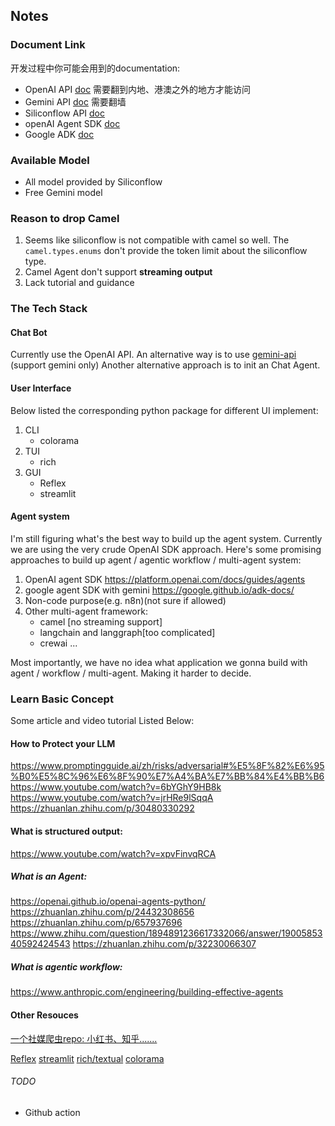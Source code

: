 ## Notes
### Document Link
开发过程中你可能会用到的documentation:
+ OpenAI API [doc](https://platform.openai.com/docs/overview) 
需要翻到内地、港澳之外的地方才能访问
+ Gemini API [doc](https://ai.google.dev/gemini-api/docs/openai?hl=zh-cn)
需要翻墙
+ Siliconflow API [doc](https://docs.siliconflow.com/cn/userguide/introduction)
+ openAI Agent SDK [doc](https://openai.github.io/openai-agents-python/)
+ Google ADK [doc](https://google.github.io/adk-docs/)

### Available Model
+ All model provided by Siliconflow
+ Free Gemini model

### Reason to drop Camel
1. Seems like siliconflow is not compatible with camel so well. 
The `camel.types.enums` don't provide the token limit about the siliconflow type.
2. Camel Agent don't support **streaming output**
3. Lack tutorial and guidance

### The Tech Stack
#### Chat Bot
Currently use the OpenAI API.
An alternative way is to use [gemini-api](https://ai.google.dev/gemini-api/docs) (support gemini only)
Another alternative approach is to init an Chat Agent.


#### User Interface
Below listed the corresponding python package for different UI implement: 
1. CLI
    + colorama
2. TUI
    + rich
3. GUI
    + Reflex
    + streamlit

#### Agent system
I'm still figuring what's the best way to build up the agent system. Currently we are using the very crude OpenAI SDK approach.
Here's some promising approaches to build up agent / agentic workflow / multi-agent system:
1. OpenAI agent SDK
https://platform.openai.com/docs/guides/agents
2. google agent SDK with gemini
https://google.github.io/adk-docs/
3. Non-code purpose(e.g. n8n)(not sure if allowed)
4. Other multi-agent framework:
    + camel [no streaming support]
    + langchain and langgraph[too complicated]
    + crewai
    ...

Most importantly, we have no idea what application we gonna build with agent / workflow / multi-agent. Making it harder to decide.

### Learn Basic Concept
Some article and video tutorial Listed Below:

#### How to Protect your LLM
https://www.promptingguide.ai/zh/risks/adversarial#%E5%8F%82%E6%95%B0%E5%8C%96%E6%8F%90%E7%A4%BA%E7%BB%84%E4%BB%B6
https://www.youtube.com/watch?v=6bYGhY9HB8k
https://www.youtube.com/watch?v=jrHRe9lSqqA
https://zhuanlan.zhihu.com/p/30480330292

#### What is structured output:
https://www.youtube.com/watch?v=xpvFinvqRCA

##### What is an Agent:
https://openai.github.io/openai-agents-python/
https://zhuanlan.zhihu.com/p/24432308656
https://zhuanlan.zhihu.com/p/657937696
https://www.zhihu.com/question/1894891236617332066/answer/1900585340592424543
https://zhuanlan.zhihu.com/p/32230066307

##### What is agentic workflow:
https://www.anthropic.com/engineering/building-effective-agents


#### Other Resouces
[一个社媒爬虫repo: 小红书、知乎.......](https://github.com/NanmiCoder/MediaCrawler)

[Reflex](https://youtu.be/ITOZkzjtjUA)
[streamlit](https://www.youtube.com/watch?v=kNgx0AifVo0)
[rich/textual](https://youtu.be/NIyljVEcJKw?si=J6sSi1BgPOIqCO24)
[colorama](https://blog.csdn.net/sunshine_youngforyou/article/details/146162004
)


###### TODO
+ Github action 